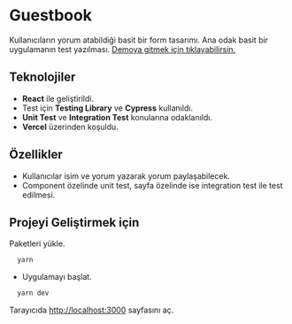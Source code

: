 

  
# Guestbook

Kullanıcıların yorum atabildiği basit bir form tasarımı. Ana odak basit bir uygulamanın test yazılması. [Demoya gitmek için tıklayabilirsin.](https://guestbook-ten-gray.vercel.app/)

## Teknolojiler
- **React** ile geliştirildi.
- Test için **Testing Library** ve **Cypress** kullanıldı.
- **Unit Test** ve **Integration Test** konularına odaklanıldı.
- **Vercel** üzerinden koşuldu.


## Özellikler

- Kullanıcılar isim ve yorum yazarak yorum paylaşabilecek.
- Component özelinde unit test, sayfa özelinde ise integration test ile test edilmesi.


## Projeyi Geliştirmek için

Paketleri yükle.
```bash
  yarn
```

- Uygulamayı başlat.

```bash
  yarn dev
```
Tarayıcıda [http://localhost:3000](http://localhost:3000) sayfasını aç.
